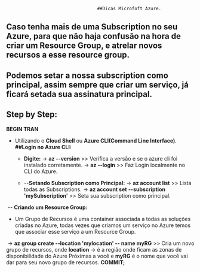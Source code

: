                                       ##Dicas Microfoft Azure.

## Caso tenha mais de uma Subscription no seu Azure, para que não haja confusão na hora de criar um Resource Group, e atrelar novos recursos a esse resource  group.

## Podemos setar a nossa subscription como principal, assim sempre que criar um serviço, já ficará setada sua assinatura principal.

## Step by Step:

**BEGIN TRAN**

   - Utilizando o **Cloud Shell** ou **Azure CLI(Command Line Interface)**.
     **##Login no Azure CLI:**
        - **Digite:** 
          -> **az --version** >> Verifica a versão e se o azure cli foi instalado corretamente.
          -> **az --login** >> Faz Login localmente no CLI do Azure.
          
        - --**Setando Subscription como Principal:**
          -> **az account list** >> Lista todas as Subscriptions.
          -> **az account set** **--subscription 'mySubscription'** >> Seta sua subscription como principal.

​    -- **Criando um Resource Group:**

   - Um Grupo de Recursos é uma container associada a todas as soluções criadas no Azure, todas vezes que criamos um serviço no Azure temos que associar esse serviço a um Resource Group. 

​        -> **az group create --location 'mylocation' -- name myRG** >> Cria um novo grupo de recursos, onde **location** -> é a região onde ficam as zonas de disponibilidade do Azure Próximas a você e **myRG** é o nome que você vai dar para seu novo grupo de recursos.
**COMMIT;**
